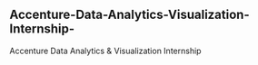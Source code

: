 ## Accenture-Data-Analytics-Visualization-Internship-
Accenture Data Analytics &amp; Visualization Internship 
